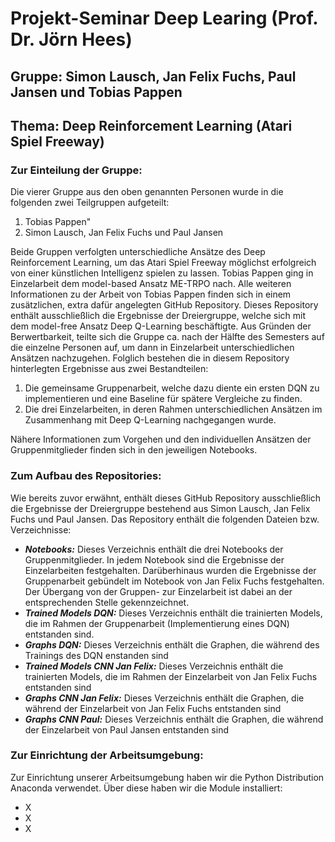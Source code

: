 # Projekt-Seminar Deep Learing (Prof. Dr. Jörn Hees) #
## Gruppe: Simon Lausch, Jan Felix Fuchs, Paul Jansen und Tobias Pappen ##
## Thema: Deep Reinforcement Learning (Atari Spiel Freeway) ##

### Zur Einteilung der Gruppe: ###
Die vierer Gruppe aus den oben genannten Personen wurde in die folgenden zwei Teilgruppen aufgeteilt:
  1. Tobias Pappen"
  2. Simon Lausch, Jan Felix Fuchs und Paul Jansen <br>

Beide Gruppen verfolgten unterschiedliche Ansätze des Deep Reinforcement Learning, um das Atari Spiel Freeway möglichst erfolgreich von einer künstlichen Intelligenz spielen zu lassen. Tobias Pappen ging in Einzelarbeit dem model-based Ansatz ME-TRPO nach. Alle weiteren Informationen zu der Arbeit von Tobias Pappen finden sich in einem zusätzlichen, extra dafür angelegten GitHub Repository. Dieses Repository enthält ausschließlich die Ergebnisse der Dreiergruppe, welche sich mit dem model-free Ansatz Deep Q-Learning beschäftigte. Aus Gründen der Berwertbarkeit, teilte sich die Gruppe ca. nach der Hälfte des Semesters auf die einzelne Personen auf, um dann in Einzelarbeit unterschiedlichen Ansätzen nachzugehen. Folglich bestehen die in diesem Repository hinterlegten Ergebnisse aus zwei Bestandteilen:
1. Die gemeinsame Gruppenarbeit, welche dazu diente ein ersten DQN zu implementieren und eine Baseline für spätere Vergleiche zu finden.
2. Die drei Einzelarbeiten, in deren Rahmen unterschiedlichen Ansätzen im Zusammenhang mit Deep Q-Learning nachgegangen wurde.

Nähere Informationen zum Vorgehen und den individuellen Ansätzen der Gruppenmitglieder finden sich in den jeweiligen Notebooks.

### Zum Aufbau des Repositories: ###
Wie bereits zuvor erwähnt, enthält dieses GitHub Repository ausschließlich die Ergebnisse der Dreiergruppe bestehend aus Simon Lausch, Jan Felix Fuchs und Paul Jansen.
Das Repository enthält die folgenden Dateien bzw. Verzeichnisse:
- ***Notebooks:***
Dieses Verzeichnis enthält die drei Notebooks der Gruppenmitglieder. In jedem Notebook sind die Ergebnisse der Einzelarbeiten festgehalten. Darüberhinaus wurden die Ergebnisse der Gruppenarbeit gebündelt im Notebook von Jan Felix Fuchs festgehalten. Der Übergang von der Gruppen- zur Einzelarbeit ist dabei an der entsprechenden Stelle gekennzeichnet.
- ***Trained Models DQN:***
Dieses Verzeichnis enthält die trainierten Models, die im Rahmen der Gruppenarbeit (Implementierung eines DQN) entstanden sind.
- ***Graphs DQN:***
Dieses Verzeichnis enthält die Graphen, die während des Trainings des DQN enstanden sind
- ***Trained Models CNN Jan Felix:***
Dieses Verzeichnis enthält die trainierten Models, die im Rahmen der Einzelarbeit von Jan Felix Fuchs entstanden sind
- ***Graphs CNN Jan Felix:***
Dieses Verzeichnis enthält die Graphen, die während der Einzelarbeit von Jan Felix Fuchs entstanden sind
- ***Graphs CNN Paul:***
Dieses Verzeichnis enthält die Graphen, die während der Einzelarbeit von Paul Jansen entstanden sind

### Zur Einrichtung der Arbeitsumgebung: ###
Zur Einrichtung unserer Arbeitsumgebung haben wir die Python Distribution Anaconda verwendet.
Über diese haben wir die Module installiert:
- X
- X
- X
